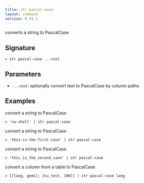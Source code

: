 ```yaml
---
title: str pascal-case
layout: command
version: 0.59.1
---
```


converts a string to PascalCase

## Signature

```> str pascal-case ...rest```

## Parameters

 -  `...rest`: optionally convert text to PascalCase by column paths

## Examples

convert a string to PascalCase
```shell
> 'nu-shell' | str pascal-case
```

convert a string to PascalCase
```shell
> 'this-is-the-first-case' | str pascal-case
```

convert a string to PascalCase
```shell
> 'this_is_the_second_case' | str pascal-case
```

convert a column from a table to PascalCase
```shell
> [[lang, gems]; [nu_test, 100]] | str pascal-case lang
```
